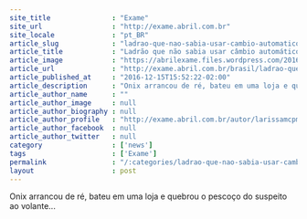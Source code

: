 ```yaml
---
site_title               : "Exame"
site_url                 : "http://exame.abril.com.br"
site_locale              : "pt_BR"
article_slug             : "ladrao-que-nao-sabia-usar-cambio-automatico-morre-na-fuga"
article_title            : "Ladrão que não sabia usar câmbio automático morre na fuga"
article_image            : "https://abrilexame.files.wordpress.com/2016/10/size_960_16_9_chevrolet-onix1.jpg?quality=70&strip=all&w=960"
article_url              : "http://exame.abril.com.br/brasil/ladrao-que-nao-sabia-usar-cambio-automatico-morre-na-fuga/"
article_published_at     : "2016-12-15T15:52:22-02:00"
article_description      : "Onix arrancou de ré, bateu em uma loja e quebrou o pescoço do suspeito ao volante..."
article_author_name      : ""
article_author_image     : null
article_author_biography : null
article_author_profile   : "http://exame.abril.com.br/autor/larissamcpmoreira/"
article_author_facebook  : null
article_author_twitter   : null
category                 : ['news']
tags                     : ['Exame']
permalink                : "/:categories/ladrao-que-nao-sabia-usar-cambio-automatico-morre-na-fuga/"
layout                   : post
---
```


Onix arrancou de ré, bateu em uma loja e quebrou o pescoço do suspeito ao volante...
